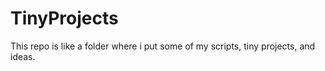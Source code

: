 # TinyProjects
This repo is like a folder where i put some of my scripts, tiny projects, and ideas.
